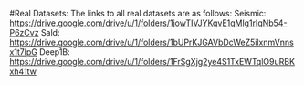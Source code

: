 #Real Datasets: 
The links to all real datasets are as follows:
Seismic: https://drive.google.com/drive/u/1/folders/1jowTIVJYKqvE1qMlg1rIqNb54-P6zCvz
Sald: https://drive.google.com/drive/u/1/folders/1bUPrKJGAVbDcWeZ5ilxnmVnnsx1t7lpG
Deep1B: https://drive.google.com/drive/u/1/folders/1FrSgXjg2ye4S1TxEWTqlO9uRBKxh41tw
